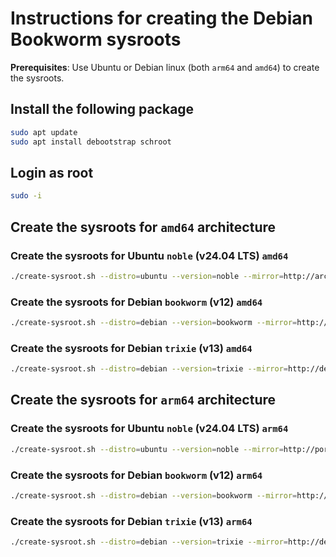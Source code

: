 # Instructions for creating the Debian Bookworm sysroots

**Prerequisites**: Use Ubuntu or Debian linux (both `arm64` and `amd64`) to create the sysroots.

## Install the following package

```bash
sudo apt update
sudo apt install debootstrap schroot
```

## Login as root

```bash
sudo -i
```

## Create the sysroots for `amd64` architecture

### Create the sysroots for Ubuntu `noble` (v24.04 LTS) `amd64`

```bash
./create-sysroot.sh --distro=ubuntu --version=noble --mirror=http://archive.ubuntu.com/ubuntu/ --arch=amd64 --variant=minbase --out=/opt
```

### Create the sysroots for Debian `bookworm` (v12) `amd64`

```bash
./create-sysroot.sh --distro=debian --version=bookworm --mirror=http://deb.debian.org/debian --arch=amd64 --variant=minbase --variant=minbase --out=/opt
```

### Create the sysroots for Debian `trixie` (v13) `amd64`

```bash
./create-sysroot.sh --distro=debian --version=trixie --mirror=http://deb.debian.org/debian --arch=amd64 --variant=minbase --out=/opt
```

## Create the sysroots for `arm64` architecture

### Create the sysroots for Ubuntu `noble` (v24.04 LTS) `arm64`

```bash
./create-sysroot.sh --distro=ubuntu --version=noble --mirror=http://ports.ubuntu.com/ubuntu-ports --arch=arm64 --variant=minbase --out=/opt
```

### Create the sysroots for Debian `bookworm` (v12) `arm64`

```bash
./create-sysroot.sh --distro=debian --version=bookworm --mirror=http://deb.debian.org/debian --arch=arm64 --variant=minbase --out=/opt
```

### Create the sysroots for Debian `trixie` (v13) `arm64`

```bash
./create-sysroot.sh --distro=debian --version=trixie --mirror=http://deb.debian.org/debian --arch=arm64 --variant=minbase --out=/opt
```
